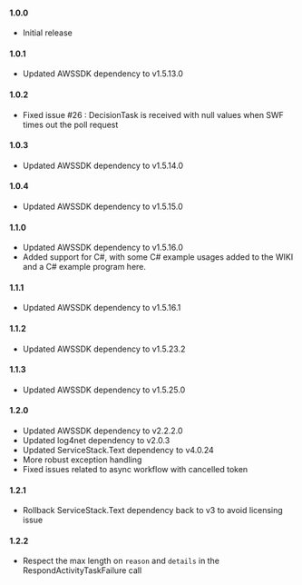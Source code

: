 #### 1.0.0
* Initial release

#### 1.0.1
* Updated AWSSDK dependency to v1.5.13.0

#### 1.0.2
* Fixed issue #26 : DecisionTask is received with null values when SWF times out the poll request

#### 1.0.3
* Updated AWSSDK dependency to v1.5.14.0

#### 1.0.4
* Updated AWSSDK dependency to v1.5.15.0

#### 1.1.0
* Updated AWSSDK dependency to v1.5.16.0
* Added support for C#, with some C# example usages added to the WIKI and a C# example program here.

#### 1.1.1
* Updated AWSSDK dependency to v1.5.16.1

#### 1.1.2
* Updated AWSSDK dependency to v1.5.23.2

#### 1.1.3
* Updated AWSSDK dependency to v1.5.25.0

#### 1.2.0
* Updated AWSSDK dependency to v2.2.2.0
* Updated log4net dependency to v2.0.3
* Updated ServiceStack.Text dependency to v4.0.24
* More robust exception handling
* Fixed issues related to async workflow with cancelled token

#### 1.2.1
* Rollback ServiceStack.Text dependency back to v3 to avoid licensing issue

#### 1.2.2
* Respect the max length on `reason` and `details` in the RespondActivityTaskFailure call